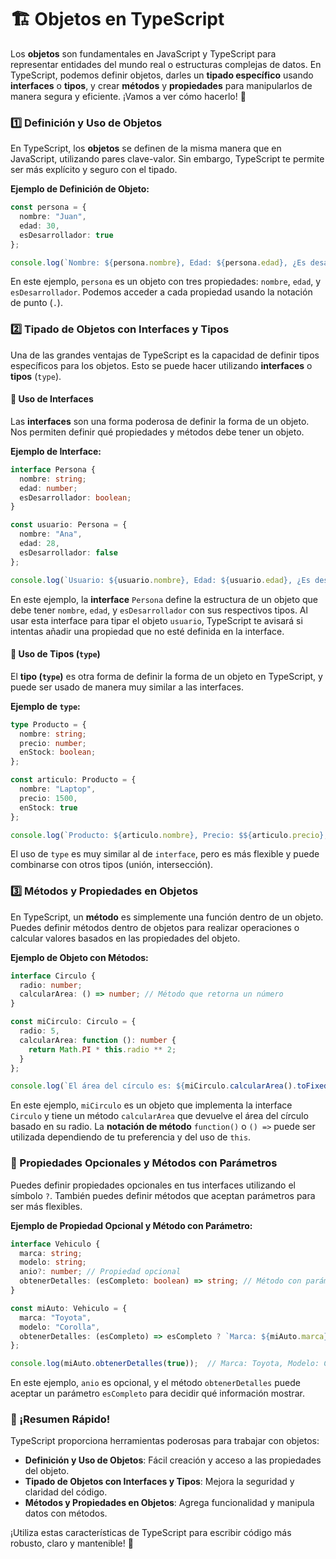 # 🏗️ Objetos en TypeScript

Los **objetos** son fundamentales en JavaScript y TypeScript para representar entidades del mundo real o estructuras complejas de datos. En TypeScript, podemos definir objetos, darles un **tipado específico** usando **interfaces** o **tipos**, y crear **métodos** y **propiedades** para manipularlos de manera segura y eficiente. ¡Vamos a ver cómo hacerlo! 🚀

### 1️⃣ Definición y Uso de Objetos

En TypeScript, los **objetos** se definen de la misma manera que en JavaScript, utilizando pares clave-valor. Sin embargo, TypeScript te permite ser más explícito y seguro con el tipado.

**Ejemplo de Definición de Objeto:**

```typescript
const persona = {
  nombre: "Juan",
  edad: 30,
  esDesarrollador: true
};

console.log(`Nombre: ${persona.nombre}, Edad: ${persona.edad}, ¿Es desarrollador? ${persona.esDesarrollador ? 'Sí' : 'No'} 👨‍💻`);
```

En este ejemplo, `persona` es un objeto con tres propiedades: `nombre`, `edad`, y `esDesarrollador`. Podemos acceder a cada propiedad usando la notación de punto (`.`).

### 2️⃣ Tipado de Objetos con Interfaces y Tipos

Una de las grandes ventajas de TypeScript es la capacidad de definir tipos específicos para los objetos. Esto se puede hacer utilizando **interfaces** o **tipos** (`type`).

#### 🔹 Uso de Interfaces

Las **interfaces** son una forma poderosa de definir la forma de un objeto. Nos permiten definir qué propiedades y métodos debe tener un objeto.

**Ejemplo de Interface:**

```typescript
interface Persona {
  nombre: string;
  edad: number;
  esDesarrollador: boolean;
}

const usuario: Persona = {
  nombre: "Ana",
  edad: 28,
  esDesarrollador: false
};

console.log(`Usuario: ${usuario.nombre}, Edad: ${usuario.edad}, ¿Es desarrollador? ${usuario.esDesarrollador ? 'Sí' : 'No'} 👩‍💻`);
```

En este ejemplo, la **interface** `Persona` define la estructura de un objeto que debe tener `nombre`, `edad`, y `esDesarrollador` con sus respectivos tipos. Al usar esta interface para tipar el objeto `usuario`, TypeScript te avisará si intentas añadir una propiedad que no esté definida en la interface.

#### 🔹 Uso de Tipos (`type`)

El **tipo (`type`)** es otra forma de definir la forma de un objeto en TypeScript, y puede ser usado de manera muy similar a las interfaces.

**Ejemplo de `type`:**

```typescript
type Producto = {
  nombre: string;
  precio: number;
  enStock: boolean;
};

const articulo: Producto = {
  nombre: "Laptop",
  precio: 1500,
  enStock: true
};

console.log(`Producto: ${articulo.nombre}, Precio: $${articulo.precio}, ¿En stock? ${articulo.enStock ? 'Sí' : 'No'} 💻`);
```

El uso de `type` es muy similar al de `interface`, pero es más flexible y puede combinarse con otros tipos (unión, intersección).

### 3️⃣ Métodos y Propiedades en Objetos

En TypeScript, un **método** es simplemente una función dentro de un objeto. Puedes definir métodos dentro de objetos para realizar operaciones o calcular valores basados en las propiedades del objeto.

**Ejemplo de Objeto con Métodos:**

```typescript
interface Circulo {
  radio: number;
  calcularArea: () => number; // Método que retorna un número
}

const miCirculo: Circulo = {
  radio: 5,
  calcularArea: function (): number {
    return Math.PI * this.radio ** 2;
  }
};

console.log(`El área del círculo es: ${miCirculo.calcularArea().toFixed(2)} 🟠`);
```

En este ejemplo, `miCirculo` es un objeto que implementa la interface `Circulo` y tiene un método `calcularArea` que devuelve el área del círculo basado en su radio. La **notación de método** `function()` o `() =>` puede ser utilizada dependiendo de tu preferencia y del uso de `this`.

### 📌 Propiedades Opcionales y Métodos con Parámetros

Puedes definir propiedades opcionales en tus interfaces utilizando el símbolo `?`. También puedes definir métodos que aceptan parámetros para ser más flexibles.

**Ejemplo de Propiedad Opcional y Método con Parámetro:**

```typescript
interface Vehiculo {
  marca: string;
  modelo: string;
  anio?: number; // Propiedad opcional
  obtenerDetalles: (esCompleto: boolean) => string; // Método con parámetro
}

const miAuto: Vehiculo = {
  marca: "Toyota",
  modelo: "Corolla",
  obtenerDetalles: (esCompleto) => esCompleto ? `Marca: ${miAuto.marca}, Modelo: ${miAuto.modelo} 🚗` : `${miAuto.marca} 🚙`
};

console.log(miAuto.obtenerDetalles(true));  // Marca: Toyota, Modelo: Corolla 🚗
```

En este ejemplo, `anio` es opcional, y el método `obtenerDetalles` puede aceptar un parámetro `esCompleto` para decidir qué información mostrar.

### 🌟 ¡Resumen Rápido!

TypeScript proporciona herramientas poderosas para trabajar con objetos:

- **Definición y Uso de Objetos**: Fácil creación y acceso a las propiedades del objeto.
- **Tipado de Objetos con Interfaces y Tipos**: Mejora la seguridad y claridad del código.
- **Métodos y Propiedades en Objetos**: Agrega funcionalidad y manipula datos con métodos.

¡Utiliza estas características de TypeScript para escribir código más robusto, claro y mantenible! 💪
